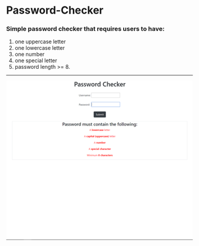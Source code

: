# Password-Checker
### Simple password checker that requires users to have: <br>
1. one uppercase letter  
2. one lowercase letter  
3. one number  
4. one special letter  
5. password length >= 8.

---

![All Error](./images/img1.png)